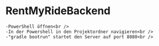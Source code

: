 # RentMyRideBackend

```Infos:<br />
-PowerShell öffnen<br />
-In der Powershell in den Projektordner navigieren<br />
-"gradle bootrun" startet den Server auf port 8080<br />
```
